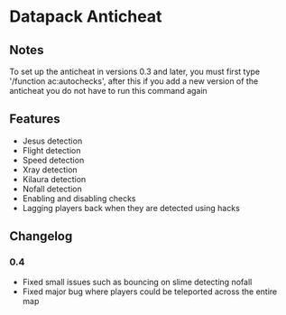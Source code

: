 # Datapack Anticheat

## Notes
To set up the anticheat in versions 0.3 and later, you must first type '/function ac:autochecks', after this if you add a new version of the anticheat you do not have to run this command again

## Features
* Jesus detection
* Flight detection
* Speed detection
* Xray detection
* Kilaura detection
* Nofall detection
* Enabling and disabling checks
* Lagging players back when they are detected using hacks

## Changelog
### 0.4
* Fixed small issues such as bouncing on slime detecting nofall
* Fixed major bug where players could be teleported across the entire map
